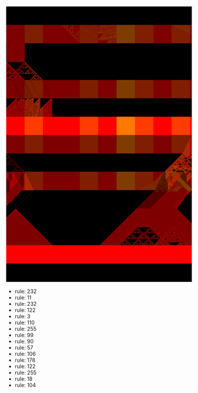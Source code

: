![photo](./output.png) 
 * rule: 232
* rule: 11
* rule: 232
* rule: 122
* rule: 3
* rule: 110
* rule: 255
* rule: 99
* rule: 90
* rule: 57
* rule: 106
* rule: 178
* rule: 122
* rule: 255
* rule: 18
* rule: 104
